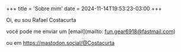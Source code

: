 +++
title = 'Sobre mim'
date = 2024-11-14T19:53:23-03:00
+++

Oi, eu sou Rafael Costacurta

você pode me enviar um [email](mailto: fun.gear6918@fastmail.com)

ou em https://mastodon.social/@Costacurta





